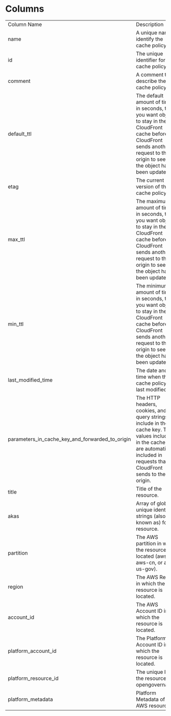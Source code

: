 # Columns  

<table>
	<tr><td>Column Name</td><td>Description</td></tr>
	<tr><td>name</td><td>A unique name to identify the cache policy.</td></tr>
	<tr><td>id</td><td>The unique identifier for the cache policy.</td></tr>
	<tr><td>comment</td><td>A comment to describe the cache policy.</td></tr>
	<tr><td>default_ttl</td><td>The default amount of time, in seconds, that you want objects to stay in the CloudFront cache before CloudFront sends another request to the origin to see if the object has been updated.</td></tr>
	<tr><td>etag</td><td>The current version of the cache policy.</td></tr>
	<tr><td>max_ttl</td><td>The maximum amount of time, in seconds, that you want objects to stay in the CloudFront cache before CloudFront sends another request to the origin to see if the object has been updated.</td></tr>
	<tr><td>min_ttl</td><td>The minimum amount of time, in seconds, that you want objects to stay in the CloudFront cache before CloudFront sends another request to the origin to see if the object has been updated.</td></tr>
	<tr><td>last_modified_time</td><td>The date and time when the cache policy was last modified.</td></tr>
	<tr><td>parameters_in_cache_key_and_forwarded_to_origin</td><td>The HTTP headers, cookies, and URL query strings to include in the cache key. The values included in the cache key are automatically included in requests that CloudFront sends to the origin.</td></tr>
	<tr><td>title</td><td>Title of the resource.</td></tr>
	<tr><td>akas</td><td>Array of globally unique identifier strings (also known as) for the resource.</td></tr>
	<tr><td>partition</td><td>The AWS partition in which the resource is located (aws, aws-cn, or aws-us-gov).</td></tr>
	<tr><td>region</td><td>The AWS Region in which the resource is located.</td></tr>
	<tr><td>account_id</td><td>The AWS Account ID in which the resource is located.</td></tr>
	<tr><td>platform_account_id</td><td>The Platform Account ID in which the resource is located.</td></tr>
	<tr><td>platform_resource_id</td><td>The unique ID of the resource in opengovernance.</td></tr>
	<tr><td>platform_metadata</td><td>Platform Metadata of the AWS resource.</td></tr>
</table>